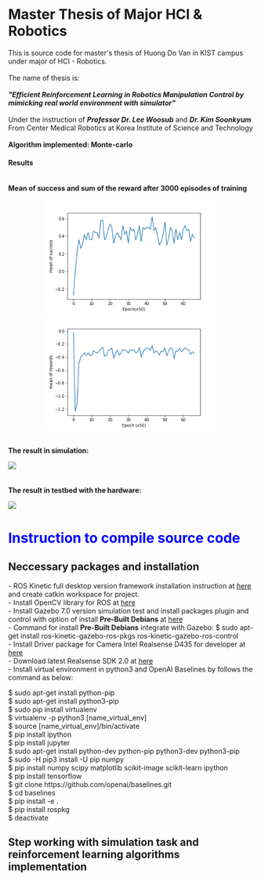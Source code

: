# Master Thesis of Major HCI & Robotics
This is source code for master's thesis of Huong Do Van in KIST campus under major of HCI - Robotics. <br><br>
The name of thesis is: <br><br><strong><i>"Efficient Reinforcement Learning in Robotics Manipulation Control by mimicking real world environment with simulator"</i></strong>
<br><br>
Under the instruction of <strong><i>Professor Dr. Lee Woosub</i></strong> and <strong><i>Dr. Kim Soonkyum</i></strong> <br>
From Center Medical Robotics at  Korea Institute of Science and Technology <br>
<br>
<strong> Algorithm implemented: Monte-carlo</strong>
<br>
<h4> Results</h4>
<br>
<strong> Mean of success and sum of the reward after 3000 episodes of training</strong><br>
<p align="center">
  <img src="https://github.com/dovanhuong/master_thesis_hci_robotics_june_2019/blob/master/doc/mean_of_success.png" width="350" title="hover text">
  <img src="https://github.com/dovanhuong/master_thesis_hci_robotics_june_2019/blob/master/doc/sum_of_reward.png" width="350" alt="accessibility text">
</p>
<br>
<strong> The result in simulation: </strong>
<br>
<p align="center">
  
[![](http://img.youtube.com/vi/HVbtnGaIi-s/0.jpg)](http://www.youtube.com/watch?v=HVbtnGaIi-s "")

</p>
<br>
<strong> The result in testbed with the hardware: </strong>
<br>
<p align="center">
  
[![](http://img.youtube.com/vi/HdxvACGRTwI/0.jpg)](http://www.youtube.com/watch?v=HdxvACGRTwI "")

</p>
<h1 style="color:blue;"> Instruction to compile source code</h1>
<h2> Neccessary packages and installation</h2> 
- ROS Kinetic full desktop version framework installation instruction at <a href="http://wiki.ros.org/kinetic/Installation/Ubuntu">here</a> and create catkin workspace for project. <br> 
- Install OpenCV library for ROS at <a href="https://www.learnopencv.com/install-opencv3-on-ubuntu/">here</a><br>
- Install Gazebo 7.0 version simulation test and install packages plugin and control with option of install <strong>Pre-Built Debians</strong> at <a href="http://gazebosim.org/tutorials?tut=ros_installing&cat=connect_ros">here</a><br>
- Command for install <strong>Pre-Built Debians</strong> integrate with  Gazebo: $ sudo apt-get install ros-kinetic-gazebo-ros-pkgs ros-kinetic-gazebo-ros-control<br>
- Install Driver package for Camera Intel Realsense D435 for developer at <a href="https://github.com/IntelRealSense/realsense-ros#installation-instructions">here</a><br>
- Download latest Realsense SDK 2.0 at <a href="https://github.com/IntelRealSense/librealsense/releases/tag/v2.16.3">here</a><br>
- Install virtual environment in python3 and OpenAI Baselines by follows the command as below: <br>
        <p>$ sudo apt-get install python-pip<br>
	$ sudo apt-get install python3-pip<br>
	$ sudo pip install virtualenv<br>
	$ virtualenv -p python3 [name_virtual_env]<br>
	$ source [name_virtual_env]/bin/activate<br>
	$ pip install ipython<br>
	$ pip install jupyter<br>
	$ sudo apt-get install python-dev python-pip python3-dev python3-pip<br>
	$ sudo -H pip3 install -U pip numpy<br>
	$ pip install numpy scipy matplotlib scikit-image scikit-learn ipython<br>
	$ pip install tensorflow<br>
	$ git clone https://github.com/openai/baselines.git<br>
	$ cd baselines<br>
	$ pip install -e .<br>
	$ pip install rospkg<br>
	$ deactivate <br></p>
  <h2> Step working with simulation task and reinforcement learning algorithms implementation</h2>
  













